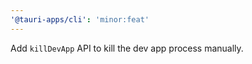 ```yaml
---
'@tauri-apps/cli': 'minor:feat'
---
```


Add `killDevApp` API to kill the dev app process manually.
